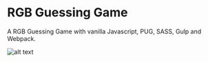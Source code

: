 # RGB Guessing Game
A RGB Guessing Game with vanilla Javascript, PUG, SASS, Gulp and Webpack.



![alt text](https://raw.githubusercontent.com/smrafiz/rgb-guessing-game/master/dist/assets/images/rgb.jpg "RGB Guessing Game")

